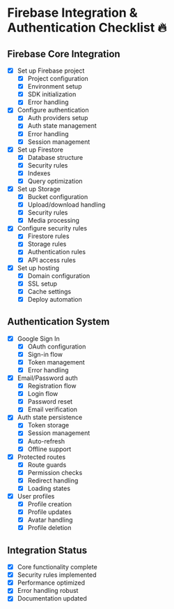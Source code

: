 # Firebase Integration & Authentication Checklist 🔥

## Firebase Core Integration
- [x] Set up Firebase project
  - [x] Project configuration
  - [x] Environment setup
  - [x] SDK initialization
  - [x] Error handling
- [x] Configure authentication
  - [x] Auth providers setup
  - [x] Auth state management
  - [x] Error handling
  - [x] Session management
- [x] Set up Firestore
  - [x] Database structure
  - [x] Security rules
  - [x] Indexes
  - [x] Query optimization
- [x] Set up Storage
  - [x] Bucket configuration
  - [x] Upload/download handling
  - [x] Security rules
  - [x] Media processing
- [x] Configure security rules
  - [x] Firestore rules
  - [x] Storage rules
  - [x] Authentication rules
  - [x] API access rules
- [x] Set up hosting
  - [x] Domain configuration
  - [x] SSL setup
  - [x] Cache settings
  - [x] Deploy automation

## Authentication System
- [x] Google Sign In
  - [x] OAuth configuration
  - [x] Sign-in flow
  - [x] Token management
  - [x] Error handling
- [x] Email/Password auth
  - [x] Registration flow
  - [x] Login flow
  - [x] Password reset
  - [x] Email verification
- [x] Auth state persistence
  - [x] Token storage
  - [x] Session management
  - [x] Auto-refresh
  - [x] Offline support
- [x] Protected routes
  - [x] Route guards
  - [x] Permission checks
  - [x] Redirect handling
  - [x] Loading states
- [x] User profiles
  - [x] Profile creation
  - [x] Profile updates
  - [x] Avatar handling
  - [x] Profile deletion

## Integration Status
- [x] Core functionality complete
- [x] Security rules implemented
- [x] Performance optimized
- [x] Error handling robust
- [x] Documentation updated 